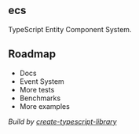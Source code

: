 ## ecs

TypeScript Entity Component System.

## Roadmap

- Docs
- Event System
- More tests
- Benchmarks
- More examples

_Build by [create-typescript-library](https://github.com/ryancat/create-typescript-library)_
